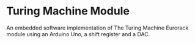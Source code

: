 # Turing Machine Module

An embedded software implementation of The Turing Machine Eurorack module using an Arduino Uno, a shift register and a DAC. 


